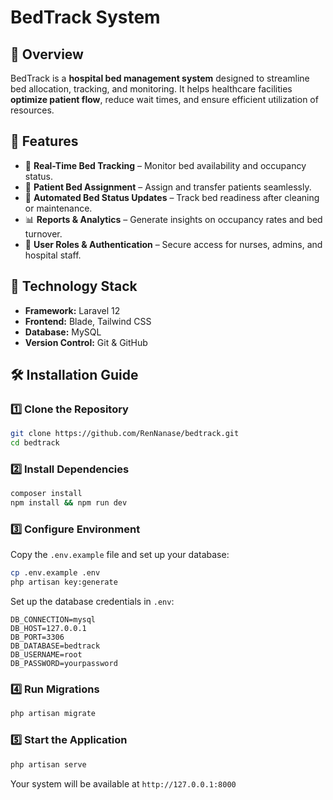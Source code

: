 # BedTrack System

## 📌 Overview
BedTrack is a **hospital bed management system** designed to streamline bed allocation, tracking, and monitoring. It helps healthcare facilities **optimize patient flow**, reduce wait times, and ensure efficient utilization of resources.

## 🚀 Features
- 🏥 **Real-Time Bed Tracking** – Monitor bed availability and occupancy status.
- 🔄 **Patient Bed Assignment** – Assign and transfer patients seamlessly.
- 🧹 **Automated Bed Status Updates** – Track bed readiness after cleaning or maintenance.
- 📊 **Reports & Analytics** – Generate insights on occupancy rates and bed turnover.
- 🔐 **User Roles & Authentication** – Secure access for nurses, admins, and hospital staff.

## 🎨 Technology Stack
- **Framework:** Laravel 12
- **Frontend:** Blade, Tailwind CSS
- **Database:** MySQL
- **Version Control:** Git & GitHub

## 🛠️ Installation Guide
### **1️⃣ Clone the Repository**
```bash
git clone https://github.com/RenNanase/bedtrack.git
cd bedtrack
```
### **2️⃣ Install Dependencies**
```bash
composer install
npm install && npm run dev
```
### **3️⃣ Configure Environment**
Copy the `.env.example` file and set up your database:
```bash
cp .env.example .env
php artisan key:generate
```
Set up the database credentials in `.env`:
```env
DB_CONNECTION=mysql
DB_HOST=127.0.0.1
DB_PORT=3306
DB_DATABASE=bedtrack
DB_USERNAME=root
DB_PASSWORD=yourpassword
```
### **4️⃣ Run Migrations**
```bash
php artisan migrate
```
### **5️⃣ Start the Application**
```bash
php artisan serve
```
Your system will be available at `http://127.0.0.1:8000`


